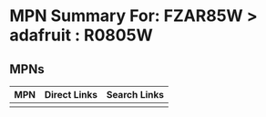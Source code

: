 



# MPN Summary For: FZAR85W > adafruit : R0805W

## MPNs
  

|MPN|Direct Links|Search Links|
| :--- | :--- | :--- |
||||
